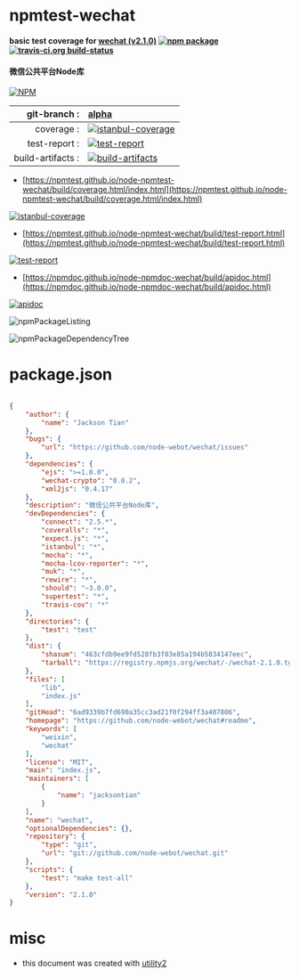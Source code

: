 # npmtest-wechat

#### basic test coverage for  [wechat (v2.1.0)](https://github.com/node-webot/wechat#readme)  [![npm package](https://img.shields.io/npm/v/npmtest-wechat.svg?style=flat-square)](https://www.npmjs.org/package/npmtest-wechat) [![travis-ci.org build-status](https://api.travis-ci.org/npmtest/node-npmtest-wechat.svg)](https://travis-ci.org/npmtest/node-npmtest-wechat)

#### 微信公共平台Node库

[![NPM](https://nodei.co/npm/wechat.png?downloads=true&downloadRank=true&stars=true)](https://www.npmjs.com/package/wechat)

| git-branch : | [alpha](https://github.com/npmtest/node-npmtest-wechat/tree/alpha)|
|--:|:--|
| coverage : | [![istanbul-coverage](https://npmtest.github.io/node-npmtest-wechat/build/coverage.badge.svg)](https://npmtest.github.io/node-npmtest-wechat/build/coverage.html/index.html)|
| test-report : | [![test-report](https://npmtest.github.io/node-npmtest-wechat/build/test-report.badge.svg)](https://npmtest.github.io/node-npmtest-wechat/build/test-report.html)|
| build-artifacts : | [![build-artifacts](https://npmtest.github.io/node-npmtest-wechat/glyphicons_144_folder_open.png)](https://github.com/npmtest/node-npmtest-wechat/tree/gh-pages/build)|

- [https://npmtest.github.io/node-npmtest-wechat/build/coverage.html/index.html](https://npmtest.github.io/node-npmtest-wechat/build/coverage.html/index.html)

[![istanbul-coverage](https://npmtest.github.io/node-npmtest-wechat/build/screenCapture.buildCi.browser.%252Ftmp%252Fbuild%252Fcoverage.lib.html.png)](https://npmtest.github.io/node-npmtest-wechat/build/coverage.html/index.html)

- [https://npmtest.github.io/node-npmtest-wechat/build/test-report.html](https://npmtest.github.io/node-npmtest-wechat/build/test-report.html)

[![test-report](https://npmtest.github.io/node-npmtest-wechat/build/screenCapture.buildCi.browser.%252Ftmp%252Fbuild%252Ftest-report.html.png)](https://npmtest.github.io/node-npmtest-wechat/build/test-report.html)

- [https://npmdoc.github.io/node-npmdoc-wechat/build/apidoc.html](https://npmdoc.github.io/node-npmdoc-wechat/build/apidoc.html)

[![apidoc](https://npmdoc.github.io/node-npmdoc-wechat/build/screenCapture.buildCi.browser.%252Ftmp%252Fbuild%252Fapidoc.html.png)](https://npmdoc.github.io/node-npmdoc-wechat/build/apidoc.html)

![npmPackageListing](https://npmtest.github.io/node-npmtest-wechat/build/screenCapture.npmPackageListing.svg)

![npmPackageDependencyTree](https://npmtest.github.io/node-npmtest-wechat/build/screenCapture.npmPackageDependencyTree.svg)



# package.json

```json

{
    "author": {
        "name": "Jackson Tian"
    },
    "bugs": {
        "url": "https://github.com/node-webot/wechat/issues"
    },
    "dependencies": {
        "ejs": ">=1.0.0",
        "wechat-crypto": "0.0.2",
        "xml2js": "0.4.17"
    },
    "description": "微信公共平台Node库",
    "devDependencies": {
        "connect": "2.5.*",
        "coveralls": "*",
        "expect.js": "*",
        "istanbul": "*",
        "mocha": "*",
        "mocha-lcov-reporter": "*",
        "muk": "*",
        "rewire": "*",
        "should": "~3.0.0",
        "supertest": "*",
        "travis-cov": "*"
    },
    "directories": {
        "test": "test"
    },
    "dist": {
        "shasum": "463cfdb9ee9fd528fb3f03e85a194b5834147eec",
        "tarball": "https://registry.npmjs.org/wechat/-/wechat-2.1.0.tgz"
    },
    "files": [
        "lib",
        "index.js"
    ],
    "gitHead": "6ad9339b7fd690a35cc3ad21f0f294ff3a407806",
    "homepage": "https://github.com/node-webot/wechat#readme",
    "keywords": [
        "weixin",
        "wechat"
    ],
    "license": "MIT",
    "main": "index.js",
    "maintainers": [
        {
            "name": "jacksontian"
        }
    ],
    "name": "wechat",
    "optionalDependencies": {},
    "repository": {
        "type": "git",
        "url": "git://github.com/node-webot/wechat.git"
    },
    "scripts": {
        "test": "make test-all"
    },
    "version": "2.1.0"
}
```



# misc
- this document was created with [utility2](https://github.com/kaizhu256/node-utility2)
